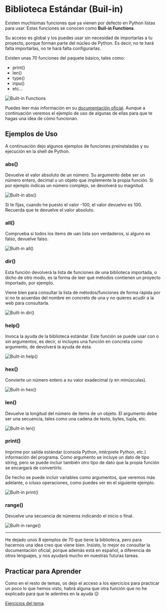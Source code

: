 # Biblioteca Estándar (Buil-in)

Existen muchísimas funciones que ya vienen por defecto en Python listas para usar. Estas funciones se conocen como **Buil-in Functions**.

Su acceso es global y los puedes usar sin necesidad de importarlas a tu proyecto, porque forman parte del núcleo de Python. Es decir, no te hará falta importarlas, no te hará falta configurarlas.

Existen unas 70 funciones del paquete básico, tales como:

- print()
- len()
- type()
- inpu()
- etc...

![Built-in Functions](/99%20-%20Imagenes/built-in_functions.png)

Puedes leer más información en su [documentación oficial](https://docs.python.org/3.9/library/functions.html). Aunque a continuación veremos el ejemplo de uso de algunas de ellas para que te hagas una idea de cómo funcionan.

## Ejemplos de Uso

A continuación dejo algunos ejemplos de funciones preinstaladas y su ejecución en la shell de Python.

### abs()

Devuelve el valor absoluto de un número. Su argumento debe ser un número entero, decimal u un objeto que implemente la propia función. Si por ejemplo indicas un número complejo, se devolverá su magnitud.

![Built-in abs()](/99%20-%20Imagenes/buil-in_abs.png)

Si te fijas, cuando he puesto el valor -100, el valor devuelvo es 100. Recuerda que te devuelve el valor absoluto.

### all()

Comprueba si todos los items de uan lista son verdaderos, si alguno es falso, devuelve falso.

![Built-in all()](/99%20-%20Imagenes/buil-in_all.png)

### dir()

Esta función devolverá la lista de funciones de una biblioteca importada, o dicho de otro modo, es la forma de leer qué métodos contienen un proyecto importado, por ejemplo.

Viene bien para consultar la lista de métodos/funciones de forma rápida por si no te acuerdas del nombre en concreto de una y no quieres acudir a la web para consultarla.

![Built-in dir()](/99%20-%20Imagenes/buil-in_dir.png)

### help()

Invoca la ayuda de la biblioteca estándar. Este función se puede usar con o sin argumentos, es decir, si incluyes una función en concreta como argumento, de devolverá la ayuda de ésta.

![Built-in help()](/99%20-%20Imagenes/buil-in_help.png)

### hex()

Convierte un número entero a su valor exadecimal (y en minúsculas).

![Built-in hex()](/99%20-%20Imagenes/buil-in_hex.png)

### len()

Devuelve la longitud del número de items de un objeto. El argumento debe ser una secuencia, tales como una cadena de texto, bytes, tupla, etc.

![Built-in len()](/99%20-%20Imagenes/buil-in_len.png)

### print()

Imprime por salida estándar (consola Python, intérprete Python, etc.) información del programa. Como argumento se incluye un dato de tipo string, pero se puede incluir también otro tipo de dato que la propia función se encargará de convertirlo.

De hecho se puede incluir variables como argumentos, que veremos más adelante, o icluso operaciones, como puedes ver en el siguiente ejemplo.

![Built-in print()](/99%20-%20Imagenes/buil-in_print.png)

### range()

Devuelve una secuencia de números indicando el inicio o final.

![Built-in range()](/99%20-%20Imagenes/buil-in_range.png)

***

He dejado unos 8 ejemplos de 70 que tiene la biblioteca, pero para hacernos una idea creo que viene bien. Insisto, lo mejor es consultar la documentación oficial, porque además está en español, a diferencia de otros lenguajes, y nos ayudará mucho en nuestras futuras tareas.

## Practicar para Aprender

Como en el resto de temas, os dejo el acceso a los ejercicios para practicar un poco lo que hemos visto, habrá alguna que otra función que no he explicado para que te adentres en la ayuda 😉

[Ejercicios del tema](/6%20-%20Biblioteca%20Est%C3%A1ndar/ejercicios_biblioteca_estandar.md).